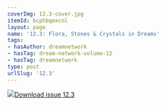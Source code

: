 ```yaml
---
coverImg: 12.3-cover.jpg
itemId: bcphbqmxcnl
layout: page
name: '12.3: Flora, Stones & Crystals in Dreams'
tags:
- hasAuthor: dreamnetwork
- hasTag: dream-network-volume-12
- hasTag: dreamnetwork
type: post
urlSlug: '12.3'
---
```

<img class="card-journal-img" src="../images/12.3-rect.jpg"/><a href="../files/pdfs/Volume_12/12.3-Dream-Network_Volume-12_No-3.pdf" download="">Download issue 12.3</a>